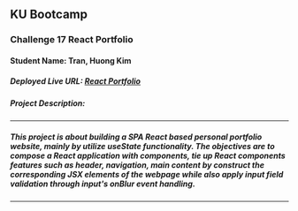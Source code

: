 ## KU Bootcamp  
### Challenge 17 React Portfolio
#### Student Name: Tran, Huong Kim 

##### Deployed Live URL: [React Portfolio]()
 
##### Project Description:
---------------------------------------------------------------------------------------------------------
##### This project is about building a SPA React based personal portfolio website, mainly by utilize useState functionality. The objectives are to compose a React application with components, tie up React components features such as header, navigation, main content by construct the corresponding JSX elements of the webpage while also apply input field validation through input's onBlur event handling.

---------------------------------------------------------------------------------------------------------

